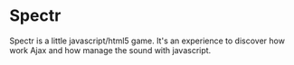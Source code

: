 Spectr
======

Spectr is a little javascript/html5 game. It's an experience to discover how work Ajax and how manage the sound with javascript.